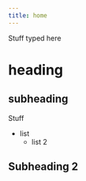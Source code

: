 ```yaml
---
title: home
---
```


Stuff typed here
# heading
## subheading

Stuff

- list
	- list 2

## Subheading 2

